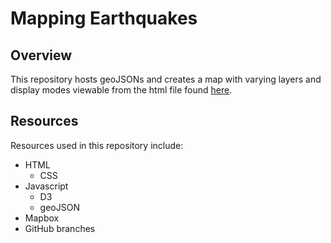 # Mapping Earthquakes

## Overview

This repository hosts geoJSONs and creates a map with varying layers and display modes viewable from the html file found [here](/Earthquake_Challenge/index.html).

## Resources

Resources used in this repository include:

* HTML
  * CSS
* Javascript
  * D3
  * geoJSON
* Mapbox
* GitHub branches
